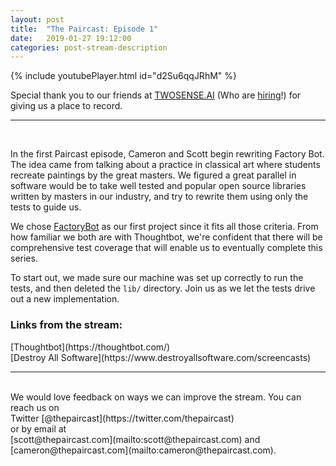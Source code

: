 ```yaml
---
layout: post
title:  "The Paircast: Episode 1"
date:   2019-01-27 19:12:00
categories: post-stream-description
---
```


{% include youtubePlayer.html id="d2Su6qqJRhM" %}

Special thank you to our friends at [TWOSENSE.AI](https://www.twosense.ai) (Who are [hiring](https://www.twosense.ai/jobs/)!) for giving us a place to record.
<hr/>

<br/>

In the first Paircast episode, Cameron and Scott begin rewriting Factory Bot.
The idea came from talking about a practice in classical art where students
recreate paintings by the great masters. We figured a great parallel in software
would be to take well tested and popular open source libraries written by
masters in our industry, and try to rewrite them using only the tests to guide
us.<br/>

We chose [FactoryBot](https://github.com/thoughtbot/factory_bot) as our first
project since it fits all those criteria. From how familiar we both are with
Thoughtbot, we're confident that there will be comprehensive test coverage that
will enable us to eventually complete this series.<br/>

To start out, we made sure our machine was set up correctly to run the tests,
and then deleted the `lib/` directory. Join us as we let the tests drive out a
new implementation.

<h3>Links from the stream:</h3>
[Thoughtbot](https://thoughtbot.com/)<br/>
[Destroy All Software](https://www.destroyallsoftware.com/screencasts)
<br/>
<hr/>
<br/>
We would love feedback on ways we can improve the stream. You can reach us on
<br/>
Twitter [@thepaircast](https://twitter.com/thepaircast)<br/> or by email at<br/>
[scott@thepaircast.com](mailto:scott@thepaircast.com) and
[cameron@thepaircast.com](mailto:cameron@thepaircast.com).
